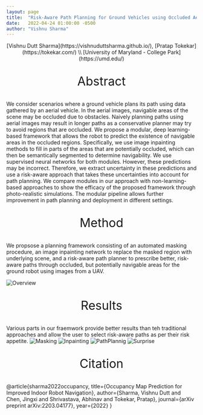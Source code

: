 ```yaml
---
layout: page
title:  "Risk-Aware Path Planning for Ground Vehicles using Occluded Aerial Images"
date:   2022-04-24 01:00:00 -0500
author: "Vishnu Sharma"
---
```


<div align="center" markdown="1" style="justify-content:space-between;">
[Vishnu Dutt Sharma](https://vishnuduttsharma.github.io/), [Pratap Tokekar](https://tokekar.com/) \\
[University of Maryland - College Park](https://umd.edu/)
</div>

<center>
<p style="font-size:24pt">Abstract</p>
</center>

We consider scenarios where a ground vehicle plans its path using data gathered by an aerial vehicle. In the aerial images, navigable areas of the scene may be occluded due to obstacles. Naively planning paths using aerial images may result in longer paths as a conservative planner may try to avoid regions that are occluded. We propose a modular, deep learning-based framework that allows the robot to predict the existence of navigable areas in the occluded regions. Specifically, we use image inpainting methods to fill in parts of the areas that are potentially occluded, which can then be semantically segmented to determine navigability. We use supervised neural networks for both modules. However, these predictions may be incorrect. Therefore, we extract uncertainty in these predictions and use a risk-aware approach that takes these uncertainties into account for path planning. We compare modules in our approach with non-learning-based approaches to show the efficacy of the proposed framework through photo-realistic simulations. The modular pipeline allows further improvement in path planning and deployment in different settings.

<center>
<p style="font-size:24pt">Method</p>
</center>

We propsose a planning framework consisting of an automated masking procedure, an image inpainting network to replace the masked region with underlying scene, and a risk-aware path planner to prescribe better, risk-aware paths through occluded, but potentially navigable areas for the ground robot using images from a UAV.

![Overview](/img/projects/occlusion_overview.png "Overview of the proposed framework. Given an aerial image, a mask is generated indicating the parts that need to
be modified. Using the mask, the image is inpainted, and then semantic segmentation and uncertainty map are generated. A
path-planner uses a combination of them to generate a risk-aware path.")


<center>
<p style="font-size:24pt">Results</p>
</center>

Various parts in our fraemwork provide better results than teh traditional approaches and allow the user to select risk-aware paths as per their risk appetite.
![Masking](/img/projects/occlusion_mask_exp.png "Our method can perfrom similar to manual selction of potential areas for inpainitng and is completely automated.")
![Inpainting](/img/projects/occlusion_inpaint_exp.png "The inpainting network perform better than the traditional, non-learning-based inpainting methods. While the resulting images may not look aesthetically pleasing due to limited data, they help well with path planning")
![PathPlannig](/img/projects/occlusion_inpaint_path.png "Comparison of paths predicted for various λs i.e. level of risk-aversion, for the image with occlusions and the inpainted image")
![Surprise](/img/projects/occlusion_inpaint_path.png "Surprise for various λs over original and inpainted images")

<center>
<p style="font-size:24pt">Citation</p>
</center>
	@article{sharma2022occupancy,
	  title={Occupancy Map Prediction for Improved Indoor Robot Navigation},
	  author={Sharma, Vishnu Dutt and Chen, Jingxi and Shrivastava, Abhinav and Tokekar, Pratap},
	  journal={arXiv preprint arXiv:2203.04177},
	  year={2022}
	}






